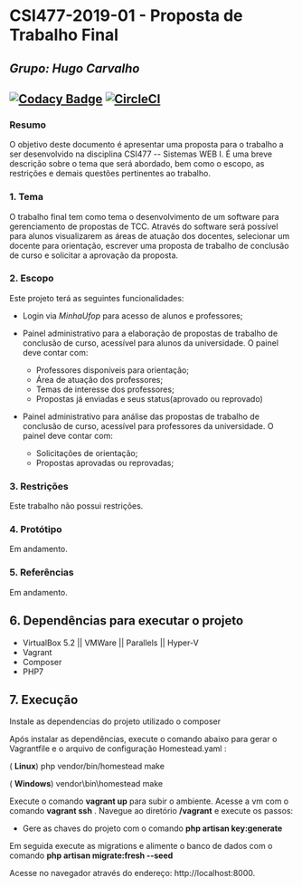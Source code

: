 # **CSI477-2019-01 - Proposta de Trabalho Final**
## *Grupo: Hugo Carvalho*

[![Codacy Badge](https://api.codacy.com/project/badge/Grade/74c2e067687b49a2a6ff882c653b1649)](https://app.codacy.com/app/hugo_root/ufop-deenp?utm_source=github.com&utm_medium=referral&utm_content=hcdias/ufop-deenp&utm_campaign=Badge_Grade_Dashboard)
[![CircleCI](https://circleci.com/gh/hcdias/ufop-deenp/tree/master.svg?style=svg)](https://circleci.com/gh/hcdias/ufop-deenp/tree/master)
--------------

<!-- Descrever um resumo sobre o trabalho. -->

### Resumo
O objetivo deste documento é apresentar uma proposta para o trabalho a ser desenvolvido na disciplina CSI477 -- Sistemas WEB I. É uma breve descrição sobre o tema que será abordado, bem como o escopo, as restrições e demais questões pertinentes ao trabalho. 

<!-- Apresentar o tema. -->
### 1. Tema

  O trabalho final tem como tema o desenvolvimento de um software para gerenciamento de propostas de TCC. Através do software será possível para alunos visualizarem as áreas de atuação dos docentes, selecionar um docente para orientação, escrever uma proposta de trabalho de conclusão de curso e solicitar a aprovação da proposta.

<!-- Descrever e limitar o escopo da aplicação. -->
### 2. Escopo

  Este projeto terá as seguintes funcionalidades:
  - Login via *MinhaUfop* para acesso de alunos e professores;
  - Painel administrativo para a elaboração de propostas de trabalho de conclusão de curso, acessível para alunos da universidade. O painel deve contar com:
  	- Professores disponíveis para orientação;
  	- Área de atuação dos professores;
  	- Temas de interesse dos professores;
  	- Propostas já enviadas e seus status(aprovado ou reprovado)

  - Painel administrativo para análise das propostas de trabalho de conclusão de curso, acessível para professores da universidade. O painel deve contar com:
  	- Solicitações de orientação;
  	- Propostas aprovadas ou reprovadas;
  

<!-- Apresentar restrições de funcionalidades e de escopo. -->
### 3. Restrições

  Este trabalho não possui restrições. 

<!-- Construir alguns protótipos para a aplicação, disponibilizá-los no Github e descrever o que foi considerado. //-->
### 4. Protótipo
  Em andamento.

### 5. Referências
  Em andamento.

## 6. Dependências para executar o projeto

- VirtualBox 5.2 || VMWare || Parallels || Hyper-V  
- Vagrant
- Composer
- PHP7

## 7. Execução

Instale as dependencias do projeto utilizado o composer


Após instalar as dependências, execute o comando abaixo para gerar o Vagrantfile e o arquivo de configuração Homestead.yaml :

( **Linux**) php vendor/bin/homestead make

( **Windows**) vendor\\bin\\homestead make

Execute o comando **vagrant up** para  subir o ambiente. Acesse a vm com o comando **vagrant ssh** .
Navegue ao diretório **/vagrant** e execute os passos:
 - Gere as chaves do projeto com o comando **php artisan key:generate**
 
Em seguida execute as migrations e alimente o banco de dados com o comando **php artisan migrate:fresh --seed**
 
Acesse no navegador através do endereço:  http://localhost:8000.
